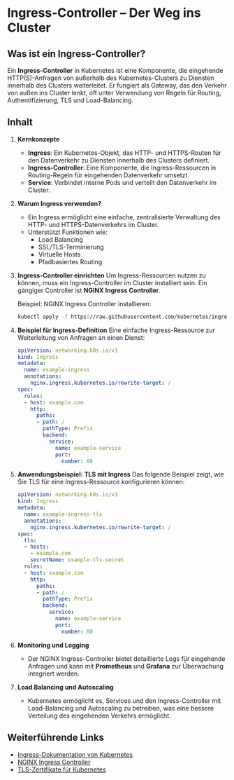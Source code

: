 
# Ingress-Controller – Der Weg ins Cluster

## Was ist ein Ingress-Controller?

Ein **Ingress-Controller** in Kubernetes ist eine Komponente, die eingehende HTTP(S)-Anfragen von außerhalb des Kubernetes-Clusters zu Diensten innerhalb des Clusters weiterleitet. Er fungiert als Gateway, das den Verkehr von außen ins Cluster lenkt, oft unter Verwendung von Regeln für Routing, Authentifizierung, TLS und Load-Balancing.

## Inhalt

1. **Kernkonzepte**
    - **Ingress**: Ein Kubernetes-Objekt, das HTTP- und HTTPS-Routen für den Datenverkehr zu Diensten innerhalb des Clusters definiert.
    - **Ingress-Controller**: Eine Komponente, die Ingress-Ressourcen in Routing-Regeln für eingehenden Datenverkehr umsetzt.
    - **Service**: Verbindet interne Pods und verteilt den Datenverkehr im Cluster.

2. **Warum Ingress verwenden?**
    - Ein Ingress ermöglicht eine einfache, zentralisierte Verwaltung des HTTP- und HTTPS-Datenverkehrs im Cluster.
    - Unterstützt Funktionen wie:
        - Load Balancing
        - SSL/TLS-Terminierung
        - Virtuelle Hosts
        - Pfadbasiertes Routing

3. **Ingress-Controller einrichten**
    Um Ingress-Ressourcen nutzen zu können, muss ein Ingress-Controller im Cluster installiert sein. Ein gängiger Controller ist **NGINX Ingress Controller**.

    Beispiel: NGINX Ingress Controller installieren:
    ```bash
    kubectl apply -f https://raw.githubusercontent.com/kubernetes/ingress-nginx/main/deploy/static/provider/cloud/deploy.yaml
    ```

4. **Beispiel für Ingress-Definition**
    Eine einfache Ingress-Ressource zur Weiterleitung von Anfragen an einen Dienst:
    ```yaml
    apiVersion: networking.k8s.io/v1
    kind: Ingress
    metadata:
      name: example-ingress
      annotations:
        nginx.ingress.kubernetes.io/rewrite-target: /
    spec:
      rules:
      - host: example.com
        http:
          paths:
          - path: /
            pathType: Prefix
            backend:
              service:
                name: example-service
                port:
                  number: 80
    ```

5. **Anwendungsbeispiel: TLS mit Ingress**
    Das folgende Beispiel zeigt, wie Sie TLS für eine Ingress-Ressource konfigurieren können:
    ```yaml
    apiVersion: networking.k8s.io/v1
    kind: Ingress
    metadata:
      name: example-ingress-tls
      annotations:
        nginx.ingress.kubernetes.io/rewrite-target: /
    spec:
      tls:
      - hosts:
        - example.com
        secretName: example-tls-secret
      rules:
      - host: example.com
        http:
          paths:
          - path: /
            pathType: Prefix
            backend:
              service:
                name: example-service
                port:
                  number: 80
    ```

6. **Monitoring und Logging**
    - Der NGINX Ingress-Controller bietet detaillierte Logs für eingehende Anfragen und kann mit **Prometheus** und **Grafana** zur Überwachung integriert werden.

7. **Load Balancing und Autoscaling**
    - Kubernetes ermöglicht es, Services und den Ingress-Controller mit Load-Balancing und Autoscaling zu betreiben, was eine bessere Verteilung des eingehenden Verkehrs ermöglicht.

## Weiterführende Links

- [Ingress-Dokumentation von Kubernetes](https://kubernetes.io/docs/concepts/services-networking/ingress/)
- [NGINX Ingress Controller](https://kubernetes.github.io/ingress-nginx/)
- [TLS-Zertifikate für Kubernetes](https://kubernetes.io/docs/concepts/services-networking/ingress/#tls)
